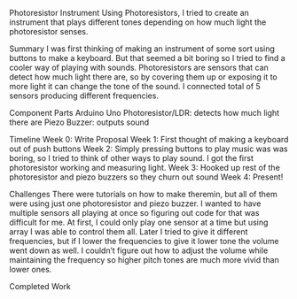 Photoresistor Instrument 
Using Photoresistors, I tried to create an instrument that plays different tones depending on how much light the photoresistor senses. 

Summary
I was first thinking of making an instrument of some sort using buttons to make a keyboard. But that seemed a bit boring so I tried to find a cooler way of playing with sounds. Photoresistors are sensors that can detect how much light there are, so by covering them up or exposing it to more light it can change the tone of the sound. I connected total of 5 sensors producing different frequencies. 

Component Parts
Arduino Uno
Photoresistor/LDR:  detects how much light there are
Piezo Buzzer: outputs sound

Timeline
Week 0: Write Proposal
Week 1: First thought of making a keyboard out of push buttons
Week 2: Simply pressing buttons to play music was was boring, so I tried to think of other ways to play sound. I got the first photoresistor working and measuring light. 
Week 3: Hooked up rest of the photoresistor and piezo buzzers so they churn out sound
Week 4: Present!

Challenges
There were tutorials on how to make theremin, but all of them were using just one photoresistor and piezo buzzer. I wanted to have multiple sensors all playing at once so figuring out code for that was difficult for me. At first, I could only play one sensor at a time but using array I was able to control them all. Later I tried to give it different frequencies, but if I lower the frequencies to give it lower tone the volume went down as well. I couldn’t figure out how to adjust the volume while maintaining the frequency so higher pitch tones are much more vivid than lower ones.

Completed Work

